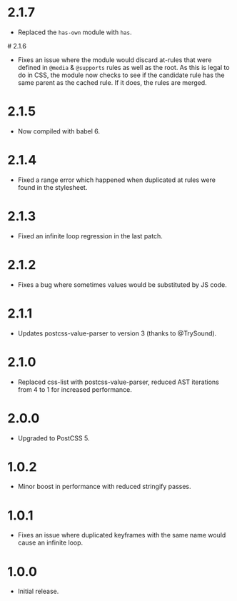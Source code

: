 # 2.1.7

* Replaced the `has-own` module with `has`.

# 2.1.6

* Fixes an issue where the module would discard at-rules that were defined in
  `@media` & `@supports` rules as well as the root. As this is legal to do in
  CSS, the module now checks to see if the candidate rule has the same parent
  as the cached rule. If it does, the rules are merged.

# 2.1.5

* Now compiled with babel 6.

# 2.1.4

* Fixed a range error which happened when duplicated at rules were found
  in the stylesheet.

# 2.1.3

* Fixed an infinite loop regression in the last patch.

# 2.1.2

* Fixes a bug where sometimes values would be substituted by JS code.

# 2.1.1

* Updates postcss-value-parser to version 3 (thanks to @TrySound).

# 2.1.0

* Replaced css-list with postcss-value-parser, reduced AST iterations from 4
  to 1 for increased performance.

# 2.0.0

* Upgraded to PostCSS 5.

# 1.0.2

* Minor boost in performance with reduced stringify passes.

# 1.0.1

* Fixes an issue where duplicated keyframes with the same name would cause
  an infinite loop.

# 1.0.0

* Initial release.
